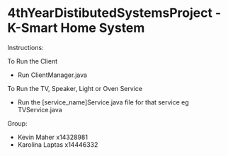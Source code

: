 # 4thYearDistibutedSystemsProject - K-Smart Home System

Instructions:

To Run the Client
- Run ClientManager.java

To Run the TV, Speaker, Light or Oven Service
- Run the [service_name]Service.java file for that service
eg TVService.java

Group:
- Kevin Maher	    x14328981
- Karolina Laptas	x14446332
